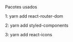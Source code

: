 Pacotes usados 

1: yarn add react-router-dom

2: yarn add styled-components

3: yarn add react-icons